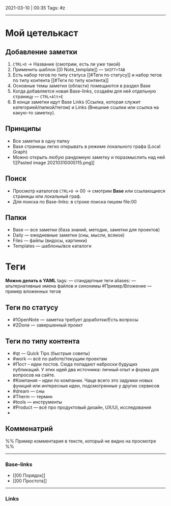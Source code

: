2021-03-10 | 00:35
Tags: #z
___
# Мой цетелькаст

## Добавление заметки
1. `CTRL+O` → Название (смотрим, есть ли уже такой) 
2. Применить шаблон [[0 Note_template]] — `SHIFT+TAB`
3. Есть набор тегов по типу статуса [[#Теги по статусу]] и набор тегов по типу контента [[#Теги по типу контента]]
4. Основные темы заметки (области) помещаются в раздел Base
5. Когда добавляется новая Base-links, создаём для неё отдельную страницу — `CTRL+Alt+E`
6. В конце заметки идут Base Links (Ссылка, которая служит категорией/папкой/тегом) и Links (Внешние ссылки или ссылка на какую-то заметку).

## Принципы
- Все заметки в одну папку
- Base страницы легко открывать в режиме локального графа (Local Graph)
- Можно открыть любую рандомную заметку и поразмыслить над ней
![[Pasted image 20210310005115.png]]

## Поиск
- Просмотр каталогов `CTRL+O` → 00 → смотрим **Base** или ссылающиеся страницы или локальный граф.
- Для поиска по Base-links: в строке поиска пишем file:00

## Папки
- Base — все заметки (база знаний, методик, заметки для проектов)
- Daily — ежедневные заметки (сны, мысли, всякое)
- Files — файлы (видосы, картинки)
- Templates — шаблоны/все каталоги

# Теги
**Можно делать в YAML**
tags: — стандартные теги
aliases: — альтернативные имена файлов и синонимы
#Пример/Вложение — пример вложенных тегов

## Теги по статусу 
- #1OpenNote — заметка требует доработки/Есть вопросы
- #2Done — завершенный проект

## Теги по типу контента
- #qt — Quick Tips (быстрые советы)
- #work — всё по работе/текущим проектам
- #Пост – идеи постов. Сюда попадают наброски будущих публикаций. У этих идей два источника: личный опыт и форма для вопросов на сайте.
- #Компания – идеи по компании. Чаще всего это задумки новых функций или интересные идеи, подсмотренные у других сервисов
- #dream — сны
- #Therm — термин
- #tools — инструменты
- #Product — всё про продуктовый дизайн, UX/UI, исследования
- 



## Комменатрий
%% Пример комментария в тексте, который не видно на просмотре %%


___
### Base-links
- [[00 Порядок]]
- [[00 Простота]]

___
### Links

